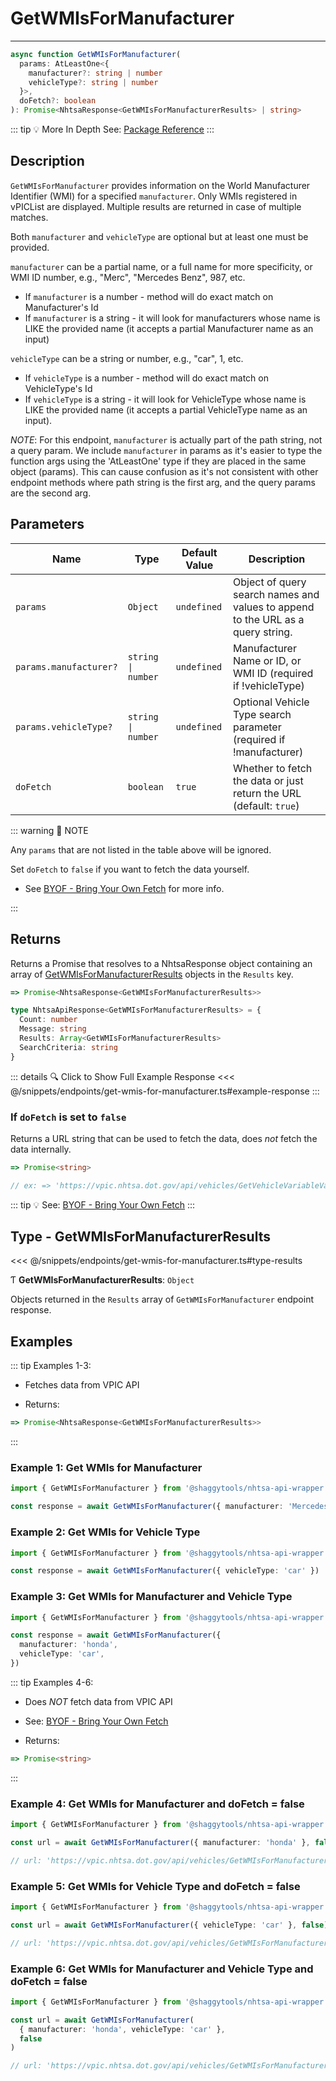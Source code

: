 # GetWMIsForManufacturer

---

```typescript
async function GetWMIsForManufacturer(
  params: AtLeastOne<{
    manufacturer?: string | number
    vehicleType?: string | number
  }>,
  doFetch?: boolean
): Promise<NhtsaResponse<GetWMIsForManufacturerResults> | string>
```

::: tip :bulb: More In Depth
See: [Package Reference](../../typedoc/modules/api_endpoints_GetWMIsForManufacturer)
:::

## Description

`GetWMIsForManufacturer` provides information on the World Manufacturer Identifier (WMI) for a
specified `manufacturer`. Only WMIs registered in vPICList are displayed. Multiple results are
returned in case of multiple matches.

Both `manufacturer` and `vehicleType` are optional but at least one must be provided.

`manufacturer` can be a partial name, or a full name for more specificity, or WMI ID number,
e.g., "Merc", "Mercedes Benz", 987, etc.

- If `manufacturer` is a number - method will do exact match on Manufacturer's Id
- If `manufacturer` is a string - it will look for manufacturers whose name is LIKE the provided
  name (it accepts a partial Manufacturer name as an input)

`vehicleType` can be a string or number, e.g., "car", 1, etc.

- If `vehicleType` is a number - method will do exact match on VehicleType's Id
- If `vehicleType` is a string - it will look for VehicleType whose name is LIKE the provided
  name (it accepts a partial VehicleType name as an input).

_NOTE_: For this endpoint, `manufacturer` is actually part of the path string, not a query param. We
include `manufacturer` in params as it's easier to type the function args using the 'AtLeastOne'
type if they are placed in the same object (params). This can cause confusion as it's not
consistent with other endpoint methods where path string is the first arg, and the query params
are the second arg.

## Parameters

| Name                   | Type               | Default Value | Description                                                                     |
| ---------------------- | ------------------ | ------------- | ------------------------------------------------------------------------------- |
| `params`               | `Object`           | `undefined`   | Object of query search names and values to append to the URL as a query string. |
| `params.manufacturer?` | `string \| number` | `undefined`   | Manufacturer Name or ID, or WMI ID (required if !vehicleType)                   |
| `params.vehicleType?`  | `string \| number` | `undefined`   | Optional Vehicle Type search parameter (required if !manufacturer)              |
| `doFetch`              | `boolean`          | `true`        | Whether to fetch the data or just return the URL (default: `true`)              |

::: warning 📝 NOTE

Any `params` that are not listed in the table above will be ignored.

Set `doFetch` to `false` if you want to fetch the data yourself.

- See [BYOF - Bring Your Own Fetch](../../guide/bring-your-own-fetch.md#option-1-set-dofetch-to-false)
  for more info.

:::

## Returns

Returns a Promise that resolves to a NhtsaResponse object containing an array of
[GetWMIsForManufacturerResults](#type-getwmisformanufacturerresults) objects in the
`Results` key.

```typescript
=> Promise<NhtsaResponse<GetWMIsForManufacturerResults>>
```

```typescript
type NhtsaApiResponse<GetWMIsForManufacturerResults> = {
  Count: number
  Message: string
  Results: Array<GetWMIsForManufacturerResults>
  SearchCriteria: string
}
```

::: details :mag: Click to Show Full Example Response
<<< @/snippets/endpoints/get-wmis-for-manufacturer.ts#example-response
:::

### If `doFetch` is set to `false`

Returns a URL string that can be used to fetch the data, does _not_ fetch the data internally.

```typescript
=> Promise<string>

// ex: => 'https://vpic.nhtsa.dot.gov/api/vehicles/GetVehicleVariableValuesList/battery%20type?format=json'
```

::: tip :bulb: See: [BYOF - Bring Your Own Fetch](../../guide/bring-your-own-fetch.md#option-1-set-dofetch-to-false)
:::

## Type - GetWMIsForManufacturerResults

<<< @/snippets/endpoints/get-wmis-for-manufacturer.ts#type-results

Ƭ **GetWMIsForManufacturerResults**: `Object`

Objects returned in the `Results` array of `GetWMIsForManufacturer` endpoint response.

## Examples

::: tip Examples 1-3:

- Fetches data from VPIC API

- Returns:

```typescript
=> Promise<NhtsaResponse<GetWMIsForManufacturerResults>>
```

:::

### Example 1: Get WMIs for Manufacturer

```ts
import { GetWMIsForManufacturer } from '@shaggytools/nhtsa-api-wrapper'

const response = await GetWMIsForManufacturer({ manufacturer: 'Mercedes Benz' })
```

### Example 2: Get WMIs for Vehicle Type

```ts
import { GetWMIsForManufacturer } from '@shaggytools/nhtsa-api-wrapper'

const response = await GetWMIsForManufacturer({ vehicleType: 'car' })
```

### Example 3: Get WMIs for Manufacturer and Vehicle Type

```ts
import { GetWMIsForManufacturer } from '@shaggytools/nhtsa-api-wrapper'

const response = await GetWMIsForManufacturer({
  manufacturer: 'honda',
  vehicleType: 'car',
})
```

::: tip Examples 4-6:

- Does _NOT_ fetch data from VPIC API

- See: [BYOF - Bring Your Own Fetch](../../guide/bring-your-own-fetch.md#option-1-set-dofetch-to-false)

- Returns:

```typescript
=> Promise<string>
```

:::

### Example 4: Get WMIs for Manufacturer and doFetch = false

```ts
import { GetWMIsForManufacturer } from '@shaggytools/nhtsa-api-wrapper'

const url = await GetWMIsForManufacturer({ manufacturer: 'honda' }, false)

// url: 'https://vpic.nhtsa.dot.gov/api/vehicles/GetWMIsForManufacturer/honda?format=json'
```

### Example 5: Get WMIs for Vehicle Type and doFetch = false

```ts
import { GetWMIsForManufacturer } from '@shaggytools/nhtsa-api-wrapper'

const url = await GetWMIsForManufacturer({ vehicleType: 'car' }, false)

// url: 'https://vpic.nhtsa.dot.gov/api/vehicles/GetWMIsForManufacturer?vehicleType=car&format=json'
```

### Example 6: Get WMIs for Manufacturer and Vehicle Type and doFetch = false

```ts
import { GetWMIsForManufacturer } from '@shaggytools/nhtsa-api-wrapper'

const url = await GetWMIsForManufacturer(
  { manufacturer: 'honda', vehicleType: 'car' },
  false
)

// url: 'https://vpic.nhtsa.dot.gov/api/vehicles/GetWMIsForManufacturer/honda?vehicleType=car&format=json'
```
